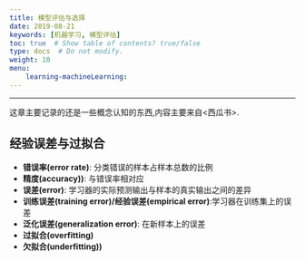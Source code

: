 ```yaml
---
title: 模型评估与选择
date: 2019-08-21
keywords: [机器学习, 模型评估]
toc: true  # Show table of contents? true/false
type: docs  # Do not modify.
weight: 10
menu:
    learning-machineLearning:
---
```

---
这章主要记录的还是一些概念认知的东西,内容主要来自<西瓜书>.


## 经验误差与过拟合

- **错误率(error rate)**: 分类错误的样本占样本总数的比例 
- **精度(accuracy))**: 与错误率相对应
- **误差(error)**: 学习器的实际预测输出与样本的真实输出之间的差异
- **训练误差(training error)/经验误差(empirical error)**:学习器在训练集上的误差
- **泛化误差(generalization error)**: 在新样本上的误差
- **过拟合(overfitting)**
- **欠拟合(underfitting))**

